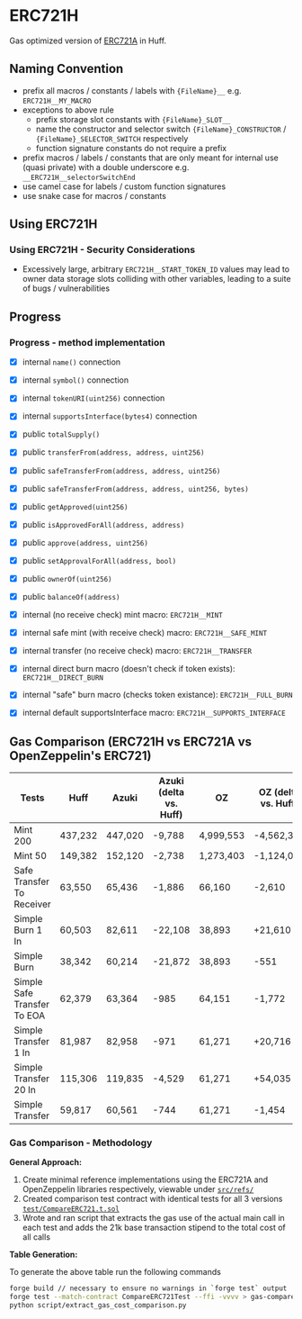 # ERC721H

Gas optimized version of [ERC721A](https://github.com/chiru-labs/ERC721a) in
Huff.

## Naming Convention
- prefix all macros / constants / labels with `{FileName}__` e.g. `ERC721H__MY_MACRO`
- exceptions to above rule
  - prefix storage slot constants with `{FileName}_SLOT__`
  - name the constructor and selector switch `{FileName}_CONSTRUCTOR` / `{FileName}_SELECTOR_SWITCH` respectively
  - function signature constants do not require a prefix
- prefix macros / labels / constants that are only meant for internal use (quasi
  private) with a double underscore e.g. `__ERC721H__selectorSwitchEnd`
- use camel case for labels / custom function signatures
- use snake case for macros / constants

## Using ERC721H
### Using ERC721H - Security Considerations
- Excessively large, arbitrary `ERC721H__START_TOKEN_ID` values may lead to
  owner data storage slots colliding with other variables, leading to a suite of
  bugs / vulnerabilities

## Progress

### Progress - method implementation
- [x] internal `name()` connection
- [x] internal `symbol()` connection
- [x] internal `tokenURI(uint256)` connection
- [x] internal `supportsInterface(bytes4)` connection

- [x] public `totalSupply()`
- [x] public `transferFrom(address, address, uint256)`
- [x] public `safeTransferFrom(address, address, uint256)`
- [x] public `safeTransferFrom(address, address, uint256, bytes)`
- [x] public `getApproved(uint256)`
- [x] public `isApprovedForAll(address, address)`
- [x] public `approve(address, uint256)`
- [x] public `setApprovalForAll(address, bool)`
- [x] public `ownerOf(uint256)`
- [x] public `balanceOf(address)`

- [x] internal (no receive check) mint macro: `ERC721H__MINT`
- [x] internal safe mint (with receive check) macro: `ERC721H__SAFE_MINT`
- [x] internal transfer (no receive check) macro: `ERC721H__TRANSFER`
- [x] internal direct burn macro (doesn't check if token exists): `ERC721H__DIRECT_BURN`
- [x] internal "safe" burn macro (checks token existance): `ERC721H__FULL_BURN`
- [x] internal default supportsInterface macro: `ERC721H__SUPPORTS_INTERFACE`

## Gas Comparison (ERC721H vs ERC721A vs OpenZeppelin's ERC721)
|                      Tests|    Huff|   Azuki|Azuki (delta vs. Huff)|        OZ| OZ (delta vs. Huff)|
|---------------------------|--------|--------|-------------|----------|-----------|
|                   Mint 200| 437,232| 447,020|       -9,788| 4,999,553| -4,562,321|
|                    Mint 50| 149,382| 152,120|       -2,738| 1,273,403| -1,124,021|
|  Safe Transfer To Receiver|  63,550|  65,436|       -1,886|    66,160|     -2,610|
|           Simple Burn 1 In|  60,503|  82,611|      -22,108|    38,893|    +21,610|
|                Simple Burn|  38,342|  60,214|      -21,872|    38,893|       -551|
|Simple Safe Transfer To EOA|  62,379|  63,364|         -985|    64,151|     -1,772|
|       Simple Transfer 1 In|  81,987|  82,958|         -971|    61,271|    +20,716|
|      Simple Transfer 20 In| 115,306| 119,835|       -4,529|    61,271|    +54,035|
|            Simple Transfer|  59,817|  60,561|         -744|    61,271|     -1,454|

### Gas Comparison - Methodology
**General Approach:**

1. Create minimal reference implementations using the ERC721A and OpenZeppelin libraries respectively, viewable under [`src/refs/`](src/refs)
2. Created comparison test contract with identical tests for all 3 versions [`test/CompareERC721.t.sol`](test/CompareERC721.t.sol)
3. Wrote and ran script that extracts the gas use of the actual main call in each test and adds the 21k base transaction stipend to the total cost of all calls

**Table Generation:**

To generate the above table run the following commands
```bash
forge build // necessary to ensure no warnings in `forge test` output
forge test --match-contract CompareERC721Test --ffi -vvvv > gas-compare.txt
python script/extract_gas_cost_comparison.py
```
